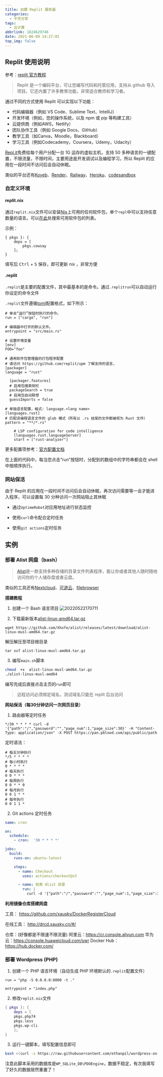 ```yaml
---
title: 白嫖 Replit 服务器
categories:
  - 干货分享
tags:
  - 云计算
abbrlink: 1824629746
date: 2021-06-09 14:27:01
top_img: false
---
```


## Replit 使用说明

参考：[replit 官方教程](https://docs.replit.com/tutorials/00-overview)

>Replit 是一个编码平台，可让您编写代码和托管应用，支持从 github 导入项目。它还内置了许多教育功能，非常适合教师和学习者。

通过不同的方式使用 Replit 可以实现以下功能：

- 代码编辑器（例如 VS Code、Sublime Text、IntelliJ）
- 开发环境（例如，您的操作系统，以及 npm 或 pip 等构建工具）
- 云提供商（例如AWS，Netlify）
- 团队协作工具（例如 Google Docs、GitHub）
- 教学工具（如Canva，Moodle，Blackboard）
- 学习工具（例如Codecademy，Coursera，Udemy，Udacity）

[Repl.it](https://replit.com/)免费给每个用户分配一台 1G 运存的虚拟主机，支持 50 多种语言的一键配置，不限流量，不限时间，主要用途是开发调试以及编程学习，所以 Replit 的应用在一段时间不访问后会自动休眠。

类似的平台还有[Koyeb](https://www.koyeb.com/)、[Render](https://render.com/)、[Railway](https://railway.app/)、[Heroku](https://www.heroku.com/)、[codesandbox](https://codesandbox.io/)

### 自定义环境

#### replit.nix

通过`replit.nix`文件可以安装[Nix](https://search.nixos.org/packages)上可用的任何软件包，单个`repl`中可以支持任意数量的语言。可以[在此](https://search.nixos.org/packages)处搜索可用软件包的列表。

示例：
```
{ pkgs }: {
    deps = [
        pkgs.cowsay
    ];
}
```
填写后 <kbd>Ctrl</kbd> + <kbd>S</kbd> 保存，即可更新 nix ，非常方便

#### .replit

`.replit`是主要的配置文件，其中最基本的是命令。通过`.replitrun`可以自动运行你设定的命令文件

`.replit`文件遵循[toml](https://learnxinyminutes.com/docs/toml/)配置格式，如下所示：
```shell toml
# 单击“运行”按钮时执行的命令。
run = ["cargo", "run"]

# 编辑器中打开的默认文件。
entrypoint = "src/main.rs"

# 设置环境变量
[env]
FOO="foo"

# 通用软件包管理器的打包程序配置
# 请访问 https://github.com/replit/upm 了解支持的语言。
[packager]
language = "rust"

  [packager.features]
  # 启用包搜索侧栏
  packageSearch = true
  # 启用包自动联想
  guessImports = false

# 单独语言配置，格式: language.<lang name>
[languages.rust]
# 匹配该编程语言文件的 glob 模式（所有以 .rs 结尾的文件都被视为 Rust 文件）
pattern = "**/*.rs"

    # LSP configuration for code intelligence
    [languages.rust.languageServer]
    start = ["rust-analyzer"]
```

更多配置项参考：[官方配置文档](https://docs.replit.com/programming-ide/configuring-repl)

在上面的代码中，每当您点击“run”按钮时，分配到的数组中的字符串都会在 shell 中按顺序执行。


### 网站保活
由于 Replit 的应用在一段时间不访问后会自动休眠，再次访问需要等一会才能进入程序，可以设置每 30 分种访问一次网站阻止其休眠

- 通过`UptimeRobot`对应用地址进行状态监控

- 使用`curl`命令配合定时任务

- 使用`git actions`定时任务

## 实例

### 部署 Alist 网盘（bash）

> [Alist](https://github.com/Xhofe/alist)是一款支持多种存储的目录文件列表程序，能让你或者其他人随时随地访问你的个人储存盘或者云盘。

类似的工具还有[Nextcloud](https://nextcloud.com/)、[可道云](http://kodcloud.com/)、[filebrowser](https://filebrowser.org/)

**搭建教程**

1. 创建一个 Bash 语言项目
![20220522170711](https://pblood.oss-cn-hongkong.aliyuncs.com/img/note/20220522170711.png)

2. 下载最新版本[alist-linux-amd64.tar.gz](https://github.com/Xhofe/alist/releases/latest/download/alist-linux-musl-amd64.tar.gz)
```replitshell
wget https://github.com/Xhofe/alist/releases/latest/download/alist-linux-musl-amd64.tar.gz
```
解压解压至项目根目录
```replitshell
tar xvf alist-linux-musl-amd64.tar.gz
```

3. 编写`main.sh`脚本
```main.sh
chmod  +x  alist-linux-musl-amd64.tar.gz
./alist-linux-musl-amd64
```
编写完成后直接点击主页的`run`即可
>远程访问必须绑定域名，测试域名只能在 replit 后台访问

**网站保活（每30分钟访问一次网页目录）**
1. 路由器等定时任务
```shell
*/30 * * * * curl -d '{"path":"/","password":"","page_num":1,"page_size":30}' -H "Content-Type: application/json" -X POST https://pan.pblood.com/api/public/path
```
定时语法：
```shell
# 每五分钟执行
*/5 * * * *
# 每小时执行
0 * * * *
# 每天执行        
0 0 * * *
# 每周执行
0 0 * * 0
# 每月执行
0 0 1 * *
# 每年执行
0 0 1 1 *
```

2. Git actions 定时任务
```yml
name: cron

on:
  schedule:
    - cron:  '30 * * * *'

jobs:
  build:
    runs-on: ubuntu-latest

    steps:
      - name: Checkout
        uses: actions/checkout@v3

      - name: 检索 Alist 目录
        run: |
          curl -d '{"path":"/","password":"","page_num":1,"page_size":30}' -H "Content-Type: application/json" -X POST https://pan.pblood.com/api/public/path
```

**利用镜像仓库搭建网盘**

工具：
https://github.com/xausky/DockerRegisterCloud

在线工具：
http://drcd.xausky.cn/#/

仓库：(好像都是不限速不限流量)
阿里云：https://cr.console.aliyun.com
华为云：https://console.huaweicloud.com/swr
Docker Hub：https://hub.docker.com/

### 部署 Wordpress (PHP)

1. 创建一个 PHP 语言环境（自动生成 PHP 环境默认的`.replit`配置文件）
```
run = "php -S 0.0.0.0:8000 -t ."

entrypoint = "index.php"
```

2. 修改`replit.nix`文件
```nix
{ pkgs }: {
	deps = [
    pkgs.php74
    pkgs.less
    pkgs.wp-cli
	];
}
```

3. 运行一键脚本，填写配置信息即可
```bash
bash <(curl -s https://raw.githubusercontent.com/ethanpil/wordpress-on-replit/master/install-wordpress-on-replit.sh)
```

注意此脚本采用的数据库是`WP_SQLite_DB\PDOEngine`，数据不稳定，有次我填写了好久的数据居然重置了！